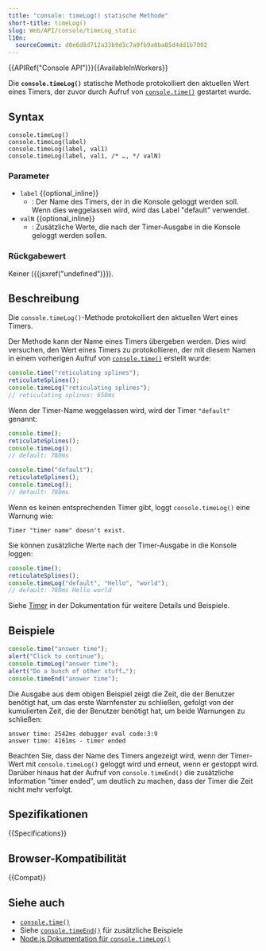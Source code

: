 ```yaml
---
title: "console: timeLog() statische Methode"
short-title: timeLog()
slug: Web/API/console/timeLog_static
l10n:
  sourceCommit: d0e6d8d712a33b9d3c7a9fb9a8ba85d4dd1b7002
---
```


{{APIRef("Console API")}}{{AvailableInWorkers}}

Die **`console.timeLog()`** statische Methode protokolliert den aktuellen Wert eines Timers, der zuvor durch Aufruf von [`console.time()`](/de/docs/Web/API/console/time_static) gestartet wurde.

## Syntax

```js-nolint
console.timeLog()
console.timeLog(label)
console.timeLog(label, val1)
console.timeLog(label, val1, /* …, */ valN)
```

### Parameter

- `label` {{optional_inline}}
  - : Der Name des Timers, der in die Konsole geloggt werden soll. Wenn dies weggelassen wird, wird das Label "default" verwendet.
- `valN` {{optional_inline}}
  - : Zusätzliche Werte, die nach der Timer-Ausgabe in die Konsole geloggt werden sollen.

### Rückgabewert

Keiner ({{jsxref("undefined")}}).

## Beschreibung

Die `console.timeLog()`-Methode protokolliert den aktuellen Wert eines Timers.

Der Methode kann der Name eines Timers übergeben werden. Dies wird versuchen, den Wert eines Timers zu protokollieren, der mit diesem Namen in einem vorherigen Aufruf von [`console.time()`](/de/docs/Web/API/console/time_static) erstellt wurde:

```js
console.time("reticulating splines");
reticulateSplines();
console.timeLog("reticulating splines");
// reticulating splines: 650ms
```

Wenn der Timer-Name weggelassen wird, wird der Timer `"default"` genannt:

```js
console.time();
reticulateSplines();
console.timeLog();
// default: 780ms
```

```js
console.time("default");
reticulateSplines();
console.timeLog();
// default: 780ms
```

Wenn es keinen entsprechenden Timer gibt, loggt `console.timeLog()` eine Warnung wie:

```plain
Timer "timer name" doesn't exist.
```

Sie können zusätzliche Werte nach der Timer-Ausgabe in die Konsole loggen:

```js
console.time();
reticulateSplines();
console.timeLog("default", "Hello", "world");
// default: 780ms Hello world
```

Siehe [Timer](/de/docs/Web/API/console#timers) in der Dokumentation für weitere Details und Beispiele.

## Beispiele

```js
console.time("answer time");
alert("Click to continue");
console.timeLog("answer time");
alert("Do a bunch of other stuff…");
console.timeEnd("answer time");
```

Die Ausgabe aus dem obigen Beispiel zeigt die Zeit, die der Benutzer benötigt hat, um das erste Warnfenster zu schließen, gefolgt von der kumulierten Zeit, die der Benutzer benötigt hat, um beide Warnungen zu schließen:

```plain
answer time: 2542ms debugger eval code:3:9
answer time: 4161ms - timer ended
```

Beachten Sie, dass der Name des Timers angezeigt wird, wenn der Timer-Wert mit `console.timeLog()` geloggt wird und erneut, wenn er gestoppt wird. Darüber hinaus hat der Aufruf von `console.timeEnd()` die zusätzliche Information "timer ended", um deutlich zu machen, dass der Timer die Zeit nicht mehr verfolgt.

## Spezifikationen

{{Specifications}}

## Browser-Kompatibilität

{{Compat}}

## Siehe auch

- [`console.time()`](/de/docs/Web/API/console/time_static)
- Siehe [`console.timeEnd()`](/de/docs/Web/API/console/timeEnd_static) für zusätzliche Beispiele
- [Node.js Dokumentation für `console.timeLog()`](https://nodejs.org/docs/latest/api/console.html#consoletimeloglabel-data)
